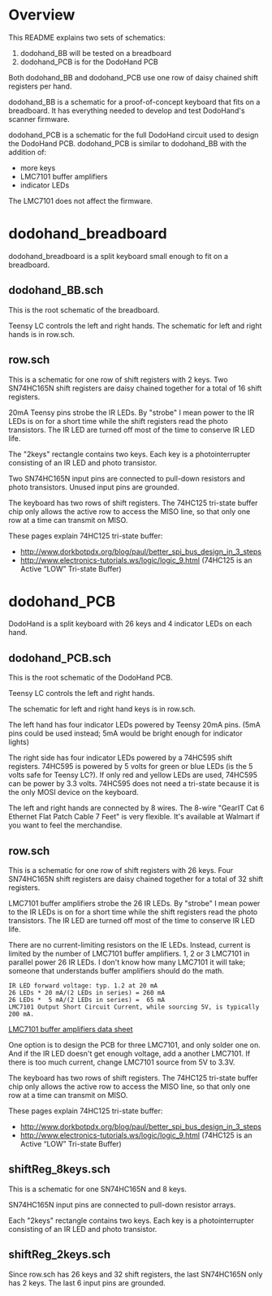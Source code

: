 # Overview
This README explains two sets of schematics:

1. dodohand_BB will be tested on a breadboard
2. dodohand_PCB is for the DodoHand PCB

Both dodohand_BB and dodohand_PCB use one row of daisy chained shift registers per hand. 

dodohand_BB is a schematic for a proof-of-concept keyboard that fits on a breadboard.
It has everything needed to develop and test DodoHand's scanner firmware.

dodohand_PCB is a schematic for the full DodoHand circuit used to design the DodoHand PCB.
dodohand_PCB is similar to dodohand_BB with the addition of:
* more keys
* LMC7101 buffer amplifiers
* indicator LEDs

The LMC7101 does not affect the firmware.

# dodohand_breadboard
dodohand_breadboard is a split keyboard small enough to fit on a breadboard.

## dodohand_BB.sch
This is the root schematic of the breadboard.

Teensy LC controls the left and right hands.
The schematic for left and right hands is in row.sch.

## row.sch
This is a schematic for one row of shift registers with 2 keys.
Two SN74HC165N shift registers are daisy chained together for a total of 16 shift registers.

20mA Teensy pins strobe the IR LEDs.
By "strobe" I mean power to the IR LEDs is on for a short time while the shift registers read the photo transistors.
The IR LED are turned off most of the time to conserve IR LED life.

The "2keys" rectangle contains two keys.
Each key is a photointerrupter consisting of an IR LED and photo transistor.

Two SN74HC165N input pins are connected to pull-down resistors and photo transistors.
Unused input pins are grounded.

The keyboard has two rows of shift registers.
The 74HC125 tri-state buffer chip only allows the active row to access the MISO line, so that only one row at a time can transmit on MISO.

These pages explain 74HC125 tri-state buffer:
* http://www.dorkbotpdx.org/blog/paul/better_spi_bus_design_in_3_steps
* http://www.electronics-tutorials.ws/logic/logic_9.html  (74HC125 is an Active “LOW” Tri-state Buffer)

# dodohand_PCB
DodoHand is a split keyboard with 26 keys and 4 indicator LEDs on each hand.

## dodohand_PCB.sch
This is the root schematic of the DodoHand PCB.

Teensy LC controls the left and right hands.

The schematic for left and right hand keys is in row.sch.

The left hand has four indicator LEDs powered by Teensy 20mA pins.
(5mA pins could be used instead; 5mA would be bright enough for indicator lights)

The right side has four indicator LEDs powered by a 74HC595 shift registers.
74HC595 is powered by 5 volts for green or blue LEDs (is the 5 volts safe for Teensy LC?).
If only red and yellow LEDs are used, 74HC595 can be power by 3.3 volts.
74HC595 does not need a tri-state because it is the only MOSI device on the keyboard.

The left and right hands are connected by 8 wires.
The 8-wire "GearIT Cat 6 Ethernet Flat Patch Cable 7 Feet" is very flexible.
It's available at Walmart if you want to feel the merchandise.

## row.sch
This is a schematic for one row of shift registers with 26 keys.
Four SN74HC165N shift registers are daisy chained together for a total of 32 shift registers.

LMC7101 buffer amplifiers strobe the 26 IR LEDs.
By "strobe" I mean power to the IR LEDs is on for a short time while the shift registers read the photo transistors.
The IR LED are turned off most of the time to conserve IR LED life.

There are no current-limiting resistors on the IE LEDs.
Instead, current is limited by the number of LMC7101 buffer amplifiers.
1, 2 or 3 LMC7101 in parallel power 26 IR LEDs.
I don't know how many LMC7101 it will take; someone that understands buffer amplifiers should do the math.

    IR LED forward voltage: typ. 1.2 at 20 mA
    26 LEDs * 20 mA/(2 LEDs in series) = 260 mA
    26 LEDs *  5 mA/(2 LEDs in series) =  65 mA
    LMC7101 Output Short Circuit Current, while sourcing 5V, is typically 200 mA.

[LMC7101 buffer amplifiers data sheet](http://ww1.microchip.com/downloads/en/DeviceDoc/lmc7101.pdf)

One option is to design the PCB for three LMC7101, and only solder one on.
And if the IR LED doesn't get enough voltage, add a another LMC7101.
If there is too much current, change LMC7101 source from 5V to 3.3V.

The keyboard has two rows of shift registers.
The 74HC125 tri-state buffer chip only allows the active row to access the MISO line, so that only one row at a time can transmit on MISO.

These pages explain 74HC125 tri-state buffer:
* http://www.dorkbotpdx.org/blog/paul/better_spi_bus_design_in_3_steps
* http://www.electronics-tutorials.ws/logic/logic_9.html  (74HC125 is an Active “LOW” Tri-state Buffer)

## shiftReg_8keys.sch
This is a schematic for one SN74HC165N and 8 keys.

SN74HC165N input pins are connected to pull-down resistor arrays.

Each "2keys" rectangle contains two keys.
Each key is a photointerrupter consisting of an IR LED and photo transistor.

## shiftReg_2keys.sch
Since row.sch has 26 keys and 32 shift registers, the last SN74HC165N only has 2 keys.
The last 6 input pins are grounded.
